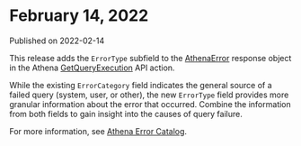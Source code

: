 # February 14, 2022<a name="release-note-2022-02-14"></a>

Published on 2022\-02\-14

This release adds the `ErrorType` subfield to the [AthenaError](https://docs.aws.amazon.com/athena/latest/APIReference/API_AthenaError.html) response object in the Athena [GetQueryExecution](https://docs.aws.amazon.com/athena/latest/APIReference/API_GetQueryExecution.html) API action\.

While the existing `ErrorCategory` field indicates the general source of a failed query \(system, user, or other\), the new `ErrorType` field provides more granular information about the error that occurred\. Combine the information from both fields to gain insight into the causes of query failure\. 

For more information, see [Athena Error Catalog](error-reference.md)\.